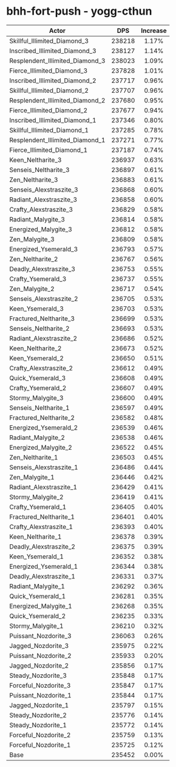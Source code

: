 # bhh-fort-push - yogg-cthun
| Actor | DPS | Increase |
|---|:---:|:---:|
|Skillful_Illimited_Diamond_3|238218|1.17%|
|Inscribed_Illimited_Diamond_3|238127|1.14%|
|Resplendent_Illimited_Diamond_3|238023|1.09%|
|Fierce_Illimited_Diamond_3|237828|1.01%|
|Inscribed_Illimited_Diamond_2|237717|0.96%|
|Skillful_Illimited_Diamond_2|237707|0.96%|
|Resplendent_Illimited_Diamond_2|237680|0.95%|
|Fierce_Illimited_Diamond_2|237677|0.94%|
|Inscribed_Illimited_Diamond_1|237346|0.80%|
|Skillful_Illimited_Diamond_1|237285|0.78%|
|Resplendent_Illimited_Diamond_1|237271|0.77%|
|Fierce_Illimited_Diamond_1|237187|0.74%|
|Keen_Neltharite_3|236937|0.63%|
|Senseis_Neltharite_3|236897|0.61%|
|Zen_Neltharite_3|236883|0.61%|
|Senseis_Alexstraszite_3|236868|0.60%|
|Radiant_Alexstraszite_3|236858|0.60%|
|Crafty_Alexstraszite_3|236829|0.58%|
|Radiant_Malygite_3|236814|0.58%|
|Energized_Malygite_3|236812|0.58%|
|Zen_Malygite_3|236809|0.58%|
|Energized_Ysemerald_3|236793|0.57%|
|Zen_Neltharite_2|236767|0.56%|
|Deadly_Alexstraszite_3|236753|0.55%|
|Crafty_Ysemerald_3|236737|0.55%|
|Zen_Malygite_2|236717|0.54%|
|Senseis_Alexstraszite_2|236705|0.53%|
|Keen_Ysemerald_3|236703|0.53%|
|Fractured_Neltharite_3|236699|0.53%|
|Senseis_Neltharite_2|236693|0.53%|
|Radiant_Alexstraszite_2|236686|0.52%|
|Keen_Neltharite_2|236673|0.52%|
|Keen_Ysemerald_2|236650|0.51%|
|Crafty_Alexstraszite_2|236612|0.49%|
|Quick_Ysemerald_3|236608|0.49%|
|Crafty_Ysemerald_2|236607|0.49%|
|Stormy_Malygite_3|236600|0.49%|
|Senseis_Neltharite_1|236597|0.49%|
|Fractured_Neltharite_2|236582|0.48%|
|Energized_Ysemerald_2|236539|0.46%|
|Radiant_Malygite_2|236538|0.46%|
|Energized_Malygite_2|236522|0.45%|
|Zen_Neltharite_1|236503|0.45%|
|Senseis_Alexstraszite_1|236486|0.44%|
|Zen_Malygite_1|236446|0.42%|
|Radiant_Alexstraszite_1|236429|0.41%|
|Stormy_Malygite_2|236419|0.41%|
|Crafty_Ysemerald_1|236405|0.40%|
|Fractured_Neltharite_1|236401|0.40%|
|Crafty_Alexstraszite_1|236393|0.40%|
|Keen_Neltharite_1|236378|0.39%|
|Deadly_Alexstraszite_2|236375|0.39%|
|Keen_Ysemerald_1|236352|0.38%|
|Energized_Ysemerald_1|236344|0.38%|
|Deadly_Alexstraszite_1|236331|0.37%|
|Radiant_Malygite_1|236292|0.36%|
|Quick_Ysemerald_1|236281|0.35%|
|Energized_Malygite_1|236268|0.35%|
|Quick_Ysemerald_2|236235|0.33%|
|Stormy_Malygite_1|236210|0.32%|
|Puissant_Nozdorite_3|236063|0.26%|
|Jagged_Nozdorite_3|235975|0.22%|
|Puissant_Nozdorite_2|235933|0.20%|
|Jagged_Nozdorite_2|235856|0.17%|
|Steady_Nozdorite_3|235848|0.17%|
|Forceful_Nozdorite_3|235847|0.17%|
|Puissant_Nozdorite_1|235844|0.17%|
|Jagged_Nozdorite_1|235797|0.15%|
|Steady_Nozdorite_2|235776|0.14%|
|Steady_Nozdorite_1|235772|0.14%|
|Forceful_Nozdorite_2|235759|0.13%|
|Forceful_Nozdorite_1|235725|0.12%|
|Base|235452|0.00%|

